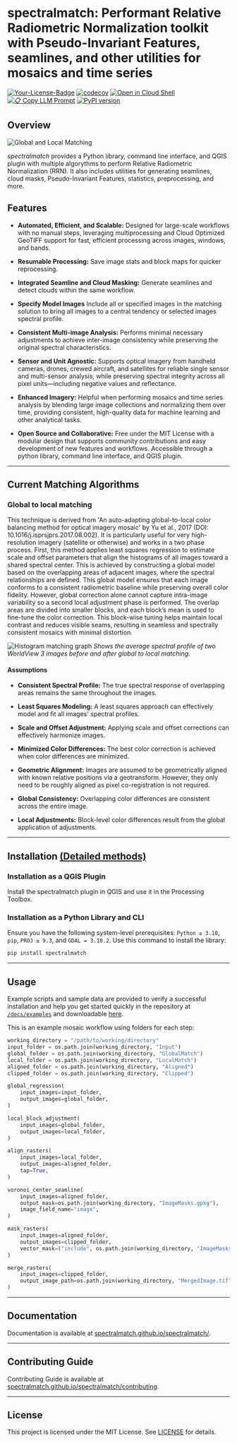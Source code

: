 # spectralmatch: Performant Relative Radiometric Normalization toolkit with Pseudo-Invariant Features, seamlines, and other utilities for mosaics and time series

[![Your-License-Badge](https://img.shields.io/badge/License-MIT-green)](#)
[![codecov](https://codecov.io/gh/spectralmatch/spectralmatch/graph/badge.svg?token=03JTHNK76C)](https://codecov.io/gh/spectralmatch/spectralmatch)
[![Open in Cloud Shell](https://img.shields.io/badge/Launch-Google_Cloud_Shell-blue?logo=googlecloud)](https://ssh.cloud.google.com/cloudshell/editor?cloudshell_git_repo=https://github.com/spectralmatch/spectralmatch&cloudshell_working_dir=.)
[![📋 Copy LLM Prompt](https://img.shields.io/badge/📋_Copy-LLM_Prompt-brightgreen)](https://spectralmatch.github.io/spectralmatch/llm_prompt)
[![PyPI version](https://img.shields.io/pypi/v/spectralmatch.svg)](https://pypi.org/project/spectralmatch/)

## Overview

![Global and Local Matching](./images/spectralmatch.png)

*spectralmatch* provides a Python library, command line interface, and QGIS plugin with multiple algorythms to perform Relative Radiometric Normalization (RRN). It also includes utilities for generating seamlines, cloud masks, Pseudo-Invariant Features, statistics, preprocessing, and more.

## Features

- **Automated, Efficient, and Scalable:** Designed for large-scale workflows with no manual steps, leveraging multiprocessing and Cloud Optimized GeoTIFF support for fast, efficient processing across images, windows, and bands. 

- **Resumable Processing:** Save image stats and block maps for quicker reprocessing.

- **Integrated Seamline and Cloud Masking:** Generate seamlines and detect clouds within the same workflow.

- **Specify Model Images** Include all or specified images in the matching solution to bring all images to a central tendency or selected images spectral profile.

- **Consistent Multi-image Analysis:** Performs minimal necessary adjustments to achieve inter-image consistency while preserving the original spectral characteristics.

- **Sensor and Unit Agnostic:** Supports optical imagery from handheld cameras, drones, crewed aircraft, and satellites for reliable single sensor and multi-sensor analysis, while preserving spectral integrity across all pixel units—including negative values and reflectance.

- **Enhanced Imagery:** Helpful when performing mosaics and time series analysis by blending large image collections and normalizing them over time, providing consistent, high-quality data for machine learning and other analytical tasks.

- **Open Source and Collaborative:** Free under the MIT License with a modular design that supports community contributions and easy development of new features and workflows. Accessible through a python library, command line interface, and QGIS plugin.

---

## Current Matching Algorithms

### Global to local matching
This technique is derived from 'An auto-adapting global-to-local color balancing method for optical imagery mosaic' by Yu et al., 2017 (DOI: 10.1016/j.isprsjprs.2017.08.002). It is particularly useful for very high-resolution imagery (satellite or otherwise) and works in a two phase process.
First, this method applies least squares regression to estimate scale and offset parameters that align the histograms of all images toward a shared spectral center. This is achieved by constructing a global model based on the overlapping areas of adjacent images, where the spectral relationships are defined. This global model ensures that each image conforms to a consistent radiometric baseline while preserving overall color fidelity.
However, global correction alone cannot capture intra-image variability so a second local adjustment phase is performed. The overlap areas are divided into smaller blocks, and each block’s mean is used to fine-tune the color correction. This block-wise tuning helps maintain local contrast and reduces visible seams, resulting in seamless and spectrally consistent mosaics with minimal distortion.


![Histogram matching graph](./images/matching_histogram.png)
*Shows the average spectral profile of two WorldView 3 images before and after global to local matching.*

#### Assumptions

- **Consistent Spectral Profile:** The true spectral response of overlapping areas remains the same throughout the images.

- **Least Squares Modeling:** A least squares approach can effectively model and fit all images' spectral profiles.

- **Scale and Offset Adjustment:** Applying scale and offset corrections can effectively harmonize images.

- **Minimized Color Differences:** The best color correction is achieved when color differences are minimized.

- **Geometric Alignment:** Images are assumed to be geometrically aligned with known relative positions via a geotransform. However, they only need to be roughly aligned as pixel co-registration is not required.

- **Global Consistency:** Overlapping color differences are consistent across the entire image.

- **Local Adjustments:** Block-level color differences result from the global application of adjustments.

---
## Installation [(Detailed methods)](https://spectralmatch.github.io/spectralmatch/installation/)

### Installation as a QGIS Plugin
Install the spectralmatch plugin in QGIS and use it in the Processing Toolbox.

### Installation as a Python Library and CLI

Ensure you have the following system-level prerequisites: `Python ≥ 3.10`, `pip`, `PROJ ≥ 9.3`, and `GDAL = 3.10.2`. Use this command to install the library:


```bash
pip install spectralmatch
```

---

## Usage

Example scripts and sample data are provided to verify a successful installation and help you get started quickly in the repository at [`/docs/examples`](https://github.com/spectralmatch/spectralmatch/blob/main/docs/examples/) and downloadable [here](https://download-directory.github.io/?url=https://github.com/spectralmatch/spectralmatch/tree/main/docs/examples&filename=spectralmatch_examples).

This is an example mosaic workflow using folders for each step:

```python
working_directory = "/path/to/working/directory"
input_folder = os.path.join(working_directory, "Input")
global_folder = os.path.join(working_directory, "GlobalMatch")
local_folder = os.path.join(working_directory, "LocalMatch")
aligned_folder = os.path.join(working_directory, "Aligned")
clipped_folder = os.path.join(working_directory, "Clipped")

global_regression(
    input_images=input_folder,
    output_images=global_folder,
)

local_block_adjustment(
    input_images=global_folder,
    output_images=local_folder,
)

align_rasters(
    input_images=local_folder,
    output_images=aligned_folder,
    tap=True,
)

voronoi_center_seamline(
    input_images=aligned_folder,
    output_mask=os.path.join(working_directory, "ImageMasks.gpkg"),
    image_field_name="image",
)

mask_rasters(
    input_images=aligned_folder,
    output_images=clipped_folder,
    vector_mask=("include", os.path.join(working_directory, "ImageMasks.gpkg"), "image"),
)

merge_rasters(
    input_images=clipped_folder,
    output_image_path=os.path.join(working_directory, "MergedImage.tif"),
)
```
---

## Documentation

Documentation is available at [spectralmatch.github.io/spectralmatch/](https://spectralmatch.github.io/spectralmatch/).

---
## Contributing Guide

Contributing Guide is available at [spectralmatch.github.io/spectralmatch/contributing](https://spectralmatch.github.io/spectralmatch/contributing/).

---

## License

This project is licensed under the MIT License. See [LICENSE](https://github.com/spectralmatch/spectralmatch/blob/main/LICENSE) for details.
